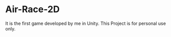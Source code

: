 # Air-Race-2D
It is the first game developed by me in Unity.
This Project is for personal use only.

